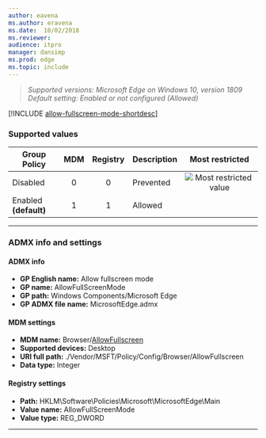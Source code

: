 ```yaml
---
author: eavena
ms.author: eravena
ms.date:  10/02/2018
ms.reviewer: 
audience: itpromanager: dansimp
ms.prod: edge
ms.topic: include
---
```


<!-- ## Allow fullscreen mode --> 

>*Supported versions: Microsoft Edge on Windows 10, version 1809*<br>
>*Default setting:  Enabled or not configured (Allowed)*


[!INCLUDE [allow-fullscreen-mode-shortdesc](../shortdesc/allow-fullscreen-mode-shortdesc.md)]  

### Supported values

|       Group Policy       | MDM | Registry | Description |                 Most restricted                  |
|--------------------------|:---:|:--------:|-------------|:------------------------------------------------:|
|         Disabled         |  0  |    0     |  Prevented  | ![Most restricted value](../images/check-gn.png) |
| Enabled<br>**(default)** |  1  |    1     |   Allowed   |                                                  |

---

### ADMX info and settings

#### ADMX info
- **GP English name:** Allow fullscreen mode
- **GP name:** AllowFullScreenMode
- **GP path:** Windows Components/Microsoft Edge
- **GP ADMX file name:** MicrosoftEdge.admx

#### MDM settings
- **MDM name:** Browser/[AllowFullscreen](/windows/client-management/mdm/policy-csp-browser#browser-allowfullscreenmode)
- **Supported devices:** Desktop
- **URI full path:** ./Vendor/MSFT/Policy/Config/Browser/AllowFullscreen 
- **Data type:** Integer

#### Registry settings
- **Path:** HKLM\Software\Policies\Microsoft\MicrosoftEdge\Main 
- **Value name:** AllowFullScreenMode
- **Value type:** REG_DWORD

<hr>